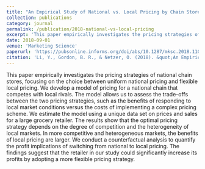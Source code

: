 ```yaml
---
title: "An Empirical Study of National vs. Local Pricing by Chain Stores under Competition"
collection: publications
category: journal
permalink: /publication/2018-national-vs-local-pricing
excerpt: 'This paper empirically investigates the pricing strategies of national chain stores, focusing on the choice between uniform national pricing and flexible local pricing.'
date: 2018-09-01
venue: 'Marketing Science'
paperurl: 'https://pubsonline.informs.org/doi/abs/10.1287/mksc.2018.1107'
citation: 'Li, Y., Gordon, B. R., & Netzer, O. (2018). &quot;An Empirical Study of National vs. Local Pricing by Chain Stores under Competition.&quot; <i>Marketing Science</i>. 37(5), 812-837.'
---
```


This paper empirically investigates the pricing strategies of national chain stores, focusing on the choice between uniform national pricing and flexible local pricing. We develop a model of pricing for a national chain that competes with local rivals. The model allows us to assess the trade-offs between the two pricing strategies, such as the benefits of responding to local market conditions versus the costs of implementing a complex pricing scheme. We estimate the model using a unique data set on prices and sales for a large grocery retailer. The results show that the optimal pricing strategy depends on the degree of competition and the heterogeneity of local markets. In more competitive and heterogeneous markets, the benefits of local pricing are larger. We conduct a counterfactual analysis to quantify the profit implications of switching from national to local pricing. The findings suggest that the retailer in our study could significantly increase its profits by adopting a more flexible pricing strategy.